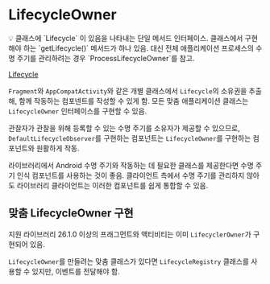 # LifecycleOwner

<aside>
💡 클래스에 `Lifecycle` 이 있음을 나타내는 단일 메서드 인터페이스.
클래스에서 구현해야 하는 `getLifecycle()` 메서드가 하나 있음.
대신 전체 애플리케이션 프로세스의 수명 주기를 관리하려는 경우 `ProcessLifecycleOwner`를 참고.

</aside>

[Lifecycle](Lifecycle%208af5874f03e84f6386306cf064c67b20.md)

`Fragment`와 `AppCompatActivity`와 같은 개별 클래스에서 `Lifecycle`의 소유권을 추출해, 함께 작동하는 컴포넨트를 작성할 수 있게 함. 모든 맞춤 애플리케이션 클래스는 `LifecycleOwner` 인터페이스를 구현할 수 있음.

관찰자가 관찰을 위해 등록할 수 있는 수명 주기를 소유자가 제공할 수 있으므로, `DefaultLifecycleObserver`를 구현하는 컴포넌트는 `LifecycleOwner`를 구현하는 컴포넌트와 원활하게 작동.

라이브러리에서 Android 수명 주기와 작동하는 데 필요한 클래스를 제공한다면 수명 주기 인식 컴포넌트를 사용하는 것이 좋음. 클라이언트 측에서 수명 주기를 관리하지 않아도 라이브러리 클라이언트는 이러한 컴포넌트를 쉽게 통합할 수 있음.

## **맞춤 LifecycleOwner 구현**

지원 라이브러리 26.1.0 이상의 프래그먼트와 액티비티는 이미 `LifecyclerOwner`가 구현되어 있음.

`LifecycleOwner`를 만들려는 맞춤 클래스가 있다면 `LifecycleRegistry` 클래스를 사용할 수 있지만, 이벤트를 전달해야 함.
